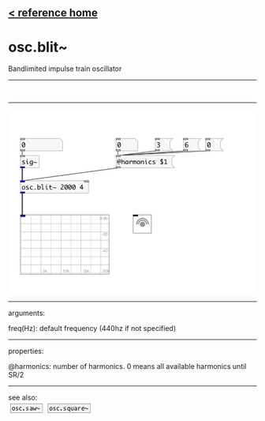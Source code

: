 [< reference home](index.html)
---

# osc.blit~


Bandlimited impulse train oscillator

---

<br>


---


![example](examples/osc.blit~-example.jpg)

---
arguments:

freq(Hz): default frequency (440hz
            if not specified)<br>

---
properties:

@harmonics: number of harmonics. 0
            means all available harmonics until SR/2<br>

---
see also:<br>
[![osc.saw~](img/object_osc.saw~.png)](osc.saw~.html)
[![osc.square~](img/object_osc.square~.png)](osc.square~.html)
